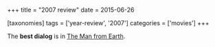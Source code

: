 +++
title = "2007 review"
date = 2015-06-26

[taxonomies]
tags = ['year-review', '2007']
categories = ['movies']
+++

The **best dialog** is in [The Man from Earth].

[The Man from Earth]: http://tshepang.net/the-man-from-earth
